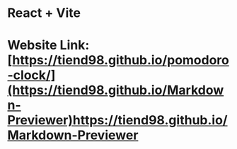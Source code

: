 # React + Vite
# Website Link: [https://tiend98.github.io/pomodoro-clock/](https://tiend98.github.io/Markdown-Previewer)https://tiend98.github.io/Markdown-Previewer
